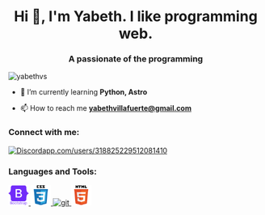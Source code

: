 <h1 align="center">Hi 👋, I'm Yabeth. I like programming web.</h1>
<h3 align="center">A passionate of the programming </h3>

<p align="left"> <img src="https://komarev.com/ghpvc/?username=yabethvs&label=Profile%20views&color=0e75b6&style=flat" alt="yabethvs" /> </p>

- 🌱 I’m currently learning **Python, Astro**

- 📫 How to reach me **yabethvillafuerte@gmail.com**

<h3 align="left">Connect with me:</h3>
<p align="left">
<a href="https://discord.gg/Discordapp.com/users/318825229512081410" target="blank"><img align="center" src="https://raw.githubusercontent.com/rahuldkjain/github-profile-readme-generator/master/src/images/icons/Social/discord.svg" alt="Discordapp.com/users/318825229512081410" height="30" width="40" /></a>
</p>

<h3 align="left">Languages and Tools:</h3>
<p align="left"> <a href="https://getbootstrap.com" target="_blank" rel="noreferrer"> <img src="https://raw.githubusercontent.com/devicons/devicon/master/icons/bootstrap/bootstrap-plain-wordmark.svg" alt="bootstrap" width="40" height="40"/> </a> <a href="https://www.w3schools.com/css/" target="_blank" rel="noreferrer"> <img src="https://raw.githubusercontent.com/devicons/devicon/master/icons/css3/css3-original-wordmark.svg" alt="css3" width="40" height="40"/> </a> <a href="https://git-scm.com/" target="_blank" rel="noreferrer"> <img src="https://www.vectorlogo.zone/logos/git-scm/git-scm-icon.svg" alt="git" width="40" height="40"/> </a> <a href="https://www.w3.org/html/" target="_blank" rel="noreferrer"> <img src="https://raw.githubusercontent.com/devicons/devicon/master/icons/html5/html5-original-wordmark.svg" alt="html5" width="40" height="40"/> </a> </p>

